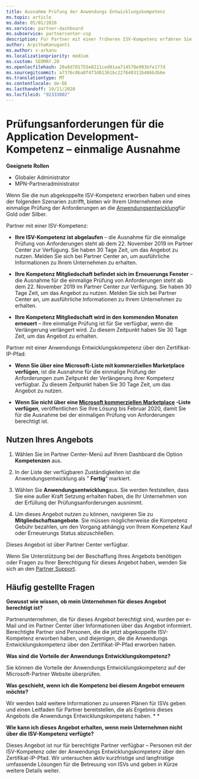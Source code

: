 ```yaml
---
title: Ausnahme Prüfung der Anwendungs Entwicklungskompetenz
ms.topic: article
ms.date: 05/01/2020
ms.service: partner-dashboard
ms.subservice: partnercenter-csp
description: Für Partner mit einer früheren ISV-Kompetenz erfahren Sie, wie Sie eine einmalige Prüfung der Anforderungen an die Anwendungsentwicklung erhalten.
author: ArpithaKanuganti
ms.author: v-arkanu
ms.localizationpriority: medium
ms.custom: SEOMAY.20
ms.openlocfilehash: 20a8d701755e0211ced01aa714570e993bfe177d
ms.sourcegitcommit: a7376c0ba8f4f3d01361bc227640311b486b3b6e
ms.translationtype: MT
ms.contentlocale: de-DE
ms.lasthandoff: 10/21/2020
ms.locfileid: "92333802"
---
```

# <a name="one-time-exam-requirements-exemption-for-the-application-development-competency"></a>Prüfungsanforderungen für die Application Development-Kompetenz – einmalige Ausnahme

**Geeignete Rollen**

- Globaler Administrator
- MPN-Partneradministrator

Wenn Sie die nun abgekoppelte ISV-Kompetenz erworben haben und eines der folgenden Szenarien zutrifft, bieten wir Ihrem Unternehmen eine einmalige Prüfung der Anforderungen an die [Anwendungsentwicklung](https://partner.microsoft.com/membership/application-development-competency)für Gold oder Silber. 

Partner mit einer ISV-Kompetenz:

- **Ihre ISV-Kompetenz ist abgelaufen** – die Ausnahme für die einmalige Prüfung von Anforderungen steht ab dem 22. November 2019 im Partner Center zur Verfügung. Sie haben 30 Tage Zeit, um das Angebot zu nutzen. Melden Sie sich bei Partner Center an, um ausführliche Informationen zu Ihrem Unternehmen zu erhalten.

- **Ihre Kompetenz Mitgliedschaft befindet sich im Erneuerungs Fenster** – die Ausnahme für die einmalige Prüfung von Anforderungen steht ab dem 22. November 2019 im Partner Center zur Verfügung. Sie haben 30 Tage Zeit, um das Angebot zu nutzen. Melden Sie sich bei Partner Center an, um ausführliche Informationen zu Ihrem Unternehmen zu erhalten.

- **Ihre Kompetenz Mitgliedschaft wird in den kommenden Monaten erneuert** – ihre einmalige Prüfung ist für Sie verfügbar, wenn die Verlängerung verlängert wird. Zu diesem Zeitpunkt haben Sie 30 Tage Zeit, um das Angebot zu erhalten.

Partner mit einer Anwendungs Entwicklungskompetenz über den Zertifikat-IP-Pfad:

- **Wenn Sie über eine Microsoft-Liste mit kommerziellen Marketplace verfügen**, ist die Ausnahme für die einmalige Prüfung der Anforderungen zum Zeitpunkt der Verlängerung ihrer Kompetenz verfügbar. Zu diesem Zeitpunkt haben Sie 30 Tage Zeit, um das Angebot zu nutzen.

- **Wenn Sie nicht über eine [Microsoft kommerziellen Marketplace](https://azure.microsoft.com/overview/commercial-marketplace/) -Liste verfügen**, veröffentlichen Sie Ihre Lösung bis Februar 2020, damit Sie für die Ausnahme bei der einmaligen Prüfung von Anforderungen berechtigt ist.

## <a name="how-to-take-advantage-of-your-offer"></a>Nutzen Ihres Angebots

1. Wählen Sie im Partner Center-Menü auf Ihrem Dashboard die Option **Kompetenzen** aus.
2. In der Liste der verfügbaren Zuständigkeiten ist die Anwendungsentwicklung als " **Fertig**" markiert.

3. Wählen Sie **Anwendungsentwicklung**aus. Sie werden feststellen, dass Sie eine außer Kraft Setzung erhalten haben, die Ihr Unternehmen von der Erfüllung der Prüfungsanforderungen ausnimmt. 

4. Um dieses Angebot nutzen zu können, navigieren Sie zu **Mitgliedschaftsangebote**. Sie müssen möglicherweise die Kompetenz Gebühr bezahlen, um den Vorgang abhängig von Ihrem Kompetenz Kauf oder Erneuerungs Status abzuschließen. 

Dieses Angebot ist über Partner Center verfügbar.

Wenn Sie Unterstützung bei der Beschaffung Ihres Angebots benötigen oder Fragen zu Ihrer Berechtigung für dieses Angebot haben, wenden Sie sich an den [Partner Support](https://partner.microsoft.com/Support). 

## <a name="frequently-asked-questions"></a>Häufig gestellte Fragen

**Gewusst wie wissen, ob mein Unternehmen für dieses Angebot berechtigt ist?**

Partnerunternehmen, die für dieses Angebot berechtigt sind, wurden per e-Mail und im Partner Center über Informationen über das Angebot informiert. Berechtigte Partner sind Personen, die die jetzt abgekoppelte ISV-Kompetenz erworben haben, und diejenigen, die die Anwendungs Entwicklungskompetenz über den Zertifikat-IP-Pfad erworben haben. 

**Was sind die Vorteile der Anwendungs Entwicklungskompetenz?**

Sie können die Vorteile der Anwendungs Entwicklungskompetenz auf der Microsoft-Partner Website überprüfen. 

**Was geschieht, wenn ich die Kompetenz bei diesem Angebot erneuern möchte?** 

Wir werden bald weitere Informationen zu unseren Plänen für ISVs geben und einen Leitfaden für Partner bereitstellen, die als Ergebnis dieses Angebots die Anwendungs Entwicklungskompetenz haben. * *  

**Wie kann ich dieses Angebot erhalten, wenn mein Unternehmen nicht über die ISV-Kompetenz verfügte?**

Dieses Angebot ist nur für berechtigte Partner verfügbar – Personen mit der ISV-Kompetenz oder der Anwendungs Entwicklungskompetenz über den Zertifikat-IP-Pfad. Wir untersuchen aktiv kurzfristige und langfristige umfassende Lösungen für die Betreuung von ISVs und geben in Kürze weitere Details weiter. 


